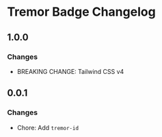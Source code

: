 # Tremor Badge Changelog

## 1.0.0

### Changes

- BREAKING CHANGE: Tailwind CSS v4

## 0.0.1

### Changes

- Chore: Add `tremor-id`
